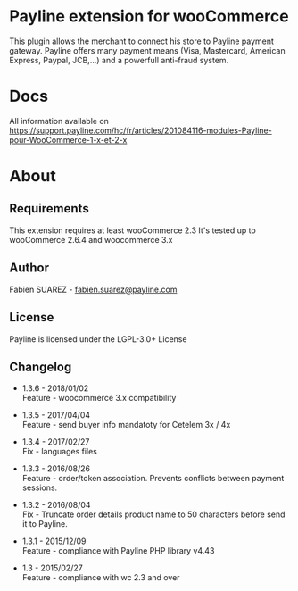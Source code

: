 Payline extension for wooCommerce
====================================

This plugin allows the merchant to connect his store to Payline payment gateway.
Payline offers many payment means (Visa, Mastercard, American Express, Paypal, JCB,...) and a powerfull anti-fraud system.

Docs
====

All information available on https://support.payline.com/hc/fr/articles/201084116-modules-Payline-pour-WooCommerce-1-x-et-2-x


About
=====

Requirements
------------

This extension requires at least wooCommerce 2.3
It's tested up to wooCommerce 2.6.4 and woocommerce 3.x


Author
------

Fabien SUAREZ - <fabien.suarez@payline.com>

License
-------

Payline is licensed under the LGPL-3.0+ License

Changelog
-------

* 1.3.6 - 2018/01/02  
     Feature - woocommerce 3.x compatibility
     
* 1.3.5 - 2017/04/04  
     Feature - send buyer info mandatoty for Cetelem 3x / 4x
     
 * 1.3.4 - 2017/02/27  
     Fix - languages files

* 1.3.3 - 2016/08/26  
     Feature - order/token association. Prevents conflicts between payment sessions.

* 1.3.2 - 2016/08/04  
     Fix - Truncate order details product name to 50 characters before send it to Payline.

* 1.3.1 - 2015/12/09  
     Feature - compliance with Payline PHP library v4.43

* 1.3 - 2015/02/27  
     Feature - compliance with wc 2.3 and over
